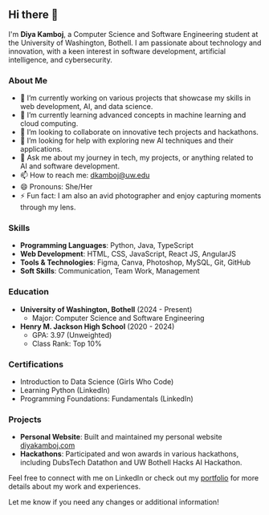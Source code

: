 ## Hi there 👋

I'm **Diya Kamboj**, a Computer Science and Software Engineering student at the University of Washington, Bothell. I am passionate about technology and innovation, with a keen interest in software development, artificial intelligence, and cybersecurity.

### About Me
- 🔭 I’m currently working on various projects that showcase my skills in web development, AI, and data science.
- 🌱 I’m currently learning advanced concepts in machine learning and cloud computing.
- 👯 I’m looking to collaborate on innovative tech projects and hackathons.
- 🤔 I’m looking for help with exploring new AI techniques and their applications.
- 💬 Ask me about my journey in tech, my projects, or anything related to AI and software development.
- 📫 How to reach me: dkamboj@uw.edu
- 😄 Pronouns: She/Her
- ⚡ Fun fact: I am also an avid photographer and enjoy capturing moments through my lens.

### Skills
- **Programming Languages**: Python, Java, TypeScript
- **Web Development**: HTML, CSS, JavaScript, React JS, AngularJS
- **Tools & Technologies**: Figma, Canva, Photoshop, MySQL, Git, GitHub
- **Soft Skills**: Communication, Team Work, Management

### Education
- **University of Washington, Bothell** (2024 - Present)
  - Major: Computer Science and Software Engineering
- **Henry M. Jackson High School** (2020 - 2024)
  - GPA: 3.97 (Unweighted)
  - Class Rank: Top 10%

### Certifications
- Introduction to Data Science (Girls Who Code)
- Learning Python (LinkedIn)
- Programming Foundations: Fundamentals (LinkedIn)

### Projects
- **Personal Website**: Built and maintained my personal website [diyakamboj.com](https://www.diyakamboj.com/)
- **Hackathons**: Participated and won awards in various hackathons, including DubsTech Datathon and UW Bothell Hacks AI Hackathon.

Feel free to connect with me on LinkedIn or check out my [portfolio](https://www.diyakamboj.com/) for more details about my work and experiences.

Let me know if you need any changes or additional information!

